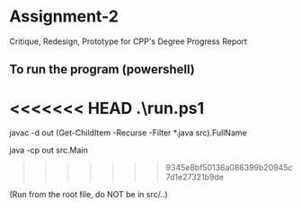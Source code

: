 # Assignment-2
Critique, Redesign, Prototype for CPP's Degree Progress Report 

## To run the program (powershell)
<<<<<<< HEAD
.\run.ps1
=======
javac -d out (Get-ChildItem -Recurse -Filter *.java src).FullName

java -cp out src.Main
>>>>>>> 9345e8bf50136a086399b20945c7d1e27321b9de


(Run from the root file, do NOT be in src/..)
